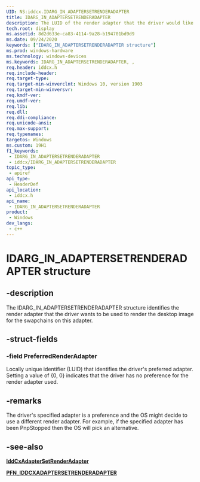 ```yaml
---
UID: NS:iddcx.IDARG_IN_ADAPTERSETRENDERADAPTER
title: IDARG_IN_ADAPTERSETRENDERADAPTER
description: The LUID of the render adapter that the driver would like to be used to rendered the desktop image for the swapchains on this adapter.
tech.root: display
ms.assetid: 8d2d633e-ca83-4114-9a28-b194701bd9d9
ms.date: 09/24/2020
keywords: ["IDARG_IN_ADAPTERSETRENDERADAPTER structure"]
ms.prod: windows-hardware
ms.technology: windows-devices
ms.keywords: IDARG_IN_ADAPTERSETRENDERADAPTER, ,
req.header: iddcx.h
req.include-header: 
req.target-type: 
req.target-min-winverclnt: Windows 10, version 1903
req.target-min-winversvr: 
req.kmdf-ver: 
req.umdf-ver: 
req.lib: 
req.dll: 
req.ddi-compliance: 
req.unicode-ansi: 
req.max-support: 
req.typenames: 
targetos: Windows
ms.custom: 19H1
f1_keywords:
 - IDARG_IN_ADAPTERSETRENDERADAPTER
 - iddcx/IDARG_IN_ADAPTERSETRENDERADAPTER
topic_type:
 - apiref
api_type:
 - HeaderDef
api_location:
 - iddcx.h
api_name:
 - IDARG_IN_ADAPTERSETRENDERADAPTER
product:
 - Windows
dev_langs:
 - c++
---
```


# IDARG_IN_ADAPTERSETRENDERADAPTER structure

## -description

The IDARG_IN_ADAPTERSETRENDERADAPTER structure identifies the render adapter that the driver wants to be used to render the desktop image for the swapchains on this adapter.

## -struct-fields

### -field PreferredRenderAdapter

Locally unique identifier (LUID) that identifies the driver's preferred adapter. Setting a value of {0, 0} indicates that the driver has no preference for the render adapter used.

## -remarks

The driver's specified adapter is a preference and the OS might decide to use a different render adapter. For example, if the specified adapter has been PnpStopped then the OS will pick an alternative.

## -see-also

[**IddCxAdapterSetRenderAdapter**](nf-iddcx-iddcxadaptersetrenderadapter.md)

[**PFN_IDDCXADAPTERSETRENDERADAPTER**](nc-iddcx-pfn_iddcxadaptersetrenderadapter.md)
